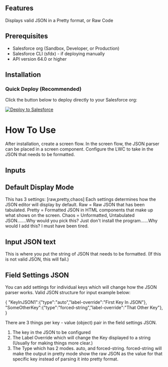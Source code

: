 ## Features
Displays valid JSON in a Pretty format, or Raw Code

## Prerequisites
- Salesforce org (Sandbox, Developer, or Production)
- Salesforce CLI (sfdx) - if deploying manually
- API version 64.0 or higher

## Installation
### Quick Deploy (Recommended)
Click the button below to deploy directly to your Salesforce org:

[<img src="https://raw.githubusercontent.com/afawcett/githubsfdeploy/master/deploy.png" alt="Deploy to Salesforce">](https://githubsfdeploy.herokuapp.com?owner=shadradson&repo=JSON-Fever-Dream-Repo&ref=main)


# How To Use
After installation, create a screen flow.
In the screen flow, the JSON parser can be placed in a screen component.
Configure the LWC to take in the JSON that needs to be formatted. 

## Inputs

## Default Display Mode
This has 3 settings: [raw,pretty,chaos]
Each settings determines how the JSON editor will display by default.
Raw = Raw JSON that has been tabulated.
Pretty = Formatted JSON in HTML components that make up what shows on the screen.
Chaos = Unformatted, Untabulated JSON.......Why would you pick this? Just don't install the program......Why would I add this? I must have been tired.

## Input JSON text
This is where you put the string of JSON that needs to be formatted. (If this is not valid JSON, this will fail.)

## Field Settings JSON
You can add settings for individual keys which will change how the JSON parser works. Valid JSON structure for input example below:

{
"KeyInJSON1":{"type":"auto","label-override":"First Key In JSON"},
"SomeOtherKey":{"type":"forced-string","label-override":"That Other Key"},
}

There are 3 things per key - value (object) pair in the field settings JSON.
1. The key in the JSON to be configured
2. The Label Override which will change the Key displayed to a string (Usually for making things more clear.)
3. The Type which has 2 modes. auto, and forced-string. forced-string will make the output in pretty mode show the raw JSON as the value for that specific key instead of parsing it into pretty format.
